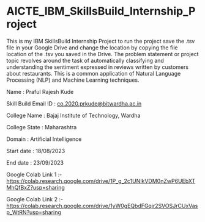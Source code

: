 # AICTE_IBM_SkillsBuild_Internship_Project
This is my IBM SkillsBuild Internship Project to run the project save the .tsv file in your Google Drive and change the location by copying the file location of the .tsv you saved in the Drive.
The problem statement or project topic revolves around the task of automatically classifying and understanding the sentiment expressed in reviews written by customers about restaurants. This is a common application of Natural Language Processing (NLP) and Machine Learning techniques.

Name : Praful Rajesh Kude

Skill Build Email ID : co.2020.prkude@bitwardha.ac.in

College Name : Bajaj Institute of Technology, Wardha

College State : Maharashtra

Domain : Artificial Intelligence 

Start date : 18/08/2023

End date : 23/09/2023

Google Colab Link 1 :- https://colab.research.google.com/drive/1P_g_2c1UNIkVDM0nZwP6UEbXTMhQfBxZ?usp=sharing

Google Colab Link 2 :- https://colab.research.google.com/drive/1yW0gEQbdFGqjr2SVOSJrCUxVasp_WtRN?usp=sharing

